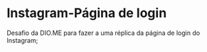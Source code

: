 # Instagram-Página de login
Desafio da DIO.ME para fazer a uma réplica da página de login do Instagram;
